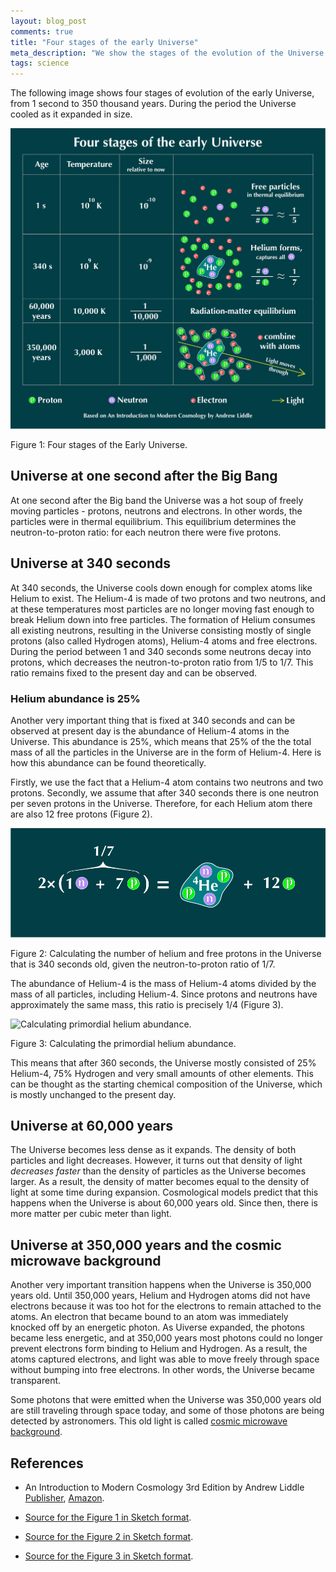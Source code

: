 ```yaml
---
layout: blog_post
comments: true
title: "Four stages of the early Universe"
meta_description: "We show the stages of the evolution of the Universe from 1 second after the Big Bang up to 350,000 years when the Universe became transparent."
tags: science
---
```


The following image shows four stages of evolution of the early Universe, from 1 second to 350 thousand years. During the period the Universe cooled as it expanded in size.

<div class='isFullScreenWide isTextCentered'>
  <img src='/image/blog/2019-05-25-stages-of-the-early-universe/stages_of_the_early_universe.png' alt='Stages of the early Universe' class='isMax900PxWide isTextCentered' >
</div>

<div class='isTextCentered'>
  <p>Figure 1: Four stages of the Early Universe.</p>
</div>

## Universe at one second after the Big Bang

At one second after the Big band the Universe was a hot soup of freely moving particles - protons, neutrons and electrons. In other words, the particles were in thermal equilibrium. This equilibrium determines the neutron-to-proton ratio: for each neutron there were five protons.


## Universe at 340 seconds

At 340 seconds, the Universe cools down enough for complex atoms like Helium to exist. The Helium-4 is made of two protons and two neutrons, and at these temperatures most particles are no longer moving fast enough to break Helium down into free particles. The formation of Helium consumes all existing neutrons, resulting in the Universe consisting mostly of single protons (also called Hydrogen atoms), Helium-4 atoms and free electrons. During the period between 1 and 340 seconds some neutrons decay into protons, which decreases the neutron-to-proton ratio from 1/5 to 1/7. This ratio remains fixed to the present day and can be observed.



### Helium abundance is 25%

Another very important thing that is fixed at 340 seconds and can be observed at present day is the abundance of Helium-4 atoms in the Universe. This abundance is 25%, which means that 25% of the the total mass of all the particles in the Universe are in the form of Helium-4. Here is how this abundance can be found theoretically.

Firstly, we use the fact that a Helium-4 atom contains two neutrons and two protons. Secondly, we assume that after 340 seconds there is one neutron per seven protons in the Universe. Therefore, for each Helium atom there are also 12 free protons (Figure 2).


<div class='isTextCentered'>
  <img class='isMax100PercentWide' src='/image/blog/2019-05-25-stages-of-the-early-universe/number_of_helium_and_free_prorons.png' alt='Calculating the number of helium and free protons in the Universe that is 340 seconds old'>
  <p>Figure 2: Calculating the number of helium and free protons in the Universe that is 340 seconds old, given the neutron-to-proton ratio of 1/7.</p>
</div>

The abundance of Helium-4 is the mass of Helium-4 atoms divided by the mass of all particles, including Helium-4. Since protons and neutrons have approximately the same mass, this ratio is precisely 1/4 (Figure 3).

<div class='isTextCentered'>
  <img class='isMax100PercentWide' src='/image/blog/2019-05-25-stages-of-the-early-universe/helium_abundance
.png' alt='Calculating primordial helium abundance.'>
  <p>Figure 3: Calculating the primordial helium abundance.</p>
</div>

 This means that after 360 seconds, the Universe mostly consisted of 25% Helium-4, 75% Hydrogen and very small amounts of other elements. This can be thought as the starting chemical composition of the Universe, which is mostly unchanged to the present day.



## Universe at 60,000 years

The Universe becomes less dense as it expands. The density of both particles and light decreases. However, it turns out that density of light *decreases faster* than the density of particles as the Universe becomes larger. As a result, the density of matter becomes equal to the density of light at some time during expansion. Cosmological models predict that this happens when the Universe is about 60,000 years old. Since then, there is more matter per cubic meter than light.


## Universe at 350,000 years and the cosmic microwave background

Another very important transition happens when the Universe is 350,000 years old. Until 350,000 years, Helium and Hydrogen atoms did not have electrons because it was too hot for the electrons to remain attached to the atoms. An electron that became bound to an atom was immediately knocked off by an energetic photon. As Uiverse expanded, the photons became less energetic, and at 350,000 years most photons could no longer prevent electrons form binding to Helium and Hydrogen. As a result, the atoms captured electrons, and light was able to move freely through space without bumping into free electrons. In other words, the Universe became transparent.

Some photons that were emitted when the Universe was 350,000 years old are still traveling through space today, and some of those photons are being detected by astronomers. This old light is called [cosmic microwave background](https://en.wikipedia.org/wiki/Cosmic_microwave_background).



## References

* An Introduction to Modern Cosmology 3rd Edition by Andrew Liddle [Publisher](https://www.wiley.com/en-au/An+Introduction+to+Modern+Cosmology%2C+3rd+Edition-p-9781118502143), [Amazon](https://www.amazon.com/Introduction-Modern-Cosmology-Andrew-Liddle-ebook/dp/B014SZZJ4Y).

* [Source for the Figure 1 in Sketch format](/files/2019/05/universe_evolution.sketch).

* [Source for the Figure 2 in Sketch format](/files/2019/05/helium_and_protons.sketch).

* [Source for the Figure 3 in Sketch format](/files/2019/05/helium_abundance.sketch).


